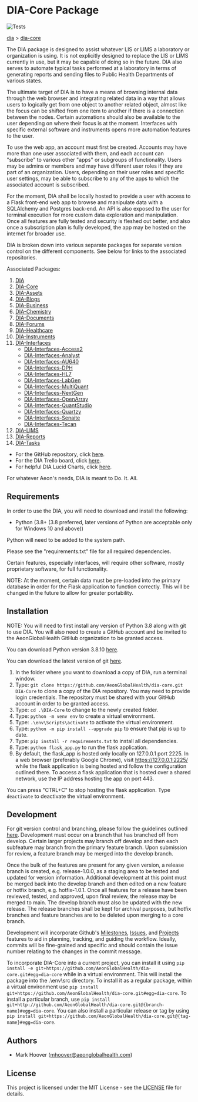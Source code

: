 # DIA-Core Package

![Tests](https://github.com/AeonGlobalHealth/dia-core/actions/workflows/tests.yml/badge.svg)

[dia](https://github.com/AeonGlobalHealth/dia) > [dia-core](https://github.com/AeonGlobalHealth/dia-core)

The DIA package is designed to assist whatever LIS or LIMS a laboratory or organization is using. It is not explicitly designed to replace the LIS or LIMS currently in use, but it may be capable of doing so in the future. DIA also serves to automate typical tasks performed at a laboratory in terms of generating reports and sending files to Public Health Departments of various states.

The ultimate target of DIA is to have a means of browsing internal data through the web browser and integrating related data in a way that allows users to logically get from one object to another related object, almost like the focus can be shifted from one item to another if there is a connection between the nodes. Certain automations should also be available to the user depending on where their focus is at the moment. Interfaces with specific external software and instruments opens more automation features to the user.

To use the web app, an account must first be created. Accounts may have more than one user associated with them, and each account can "subscribe" to various other "apps" or subgroups of functionality. Users may be admins or members and may have different user roles if they are part of an organization. Users, depending on their user roles and specific user settings, may be able to subscribe to any of the apps to which the associated account is subscribed.

For the moment, DIA shall be locally hosted to provide a user with access to a Flask front-end web app to browse and manipulate data with a SQLAlchemy and Postgres back-end. An API is also exposed to the user for terminal execution for more custom data exploration and manipulation. Once all features are fully tested and security is fleshed out better, and also once a subscription plan is fully developed, the app may be hosted on the internet for broader use.

DIA is broken down into various separate packages for separate version control on the different components. See below for links to the associated repositories.

Associated Packages:
1. [DIA](https://github.com/AeonGlobalHealth/dia)
2. [DIA-Core](https://github.com/AeonGlobalHealth/dia-core)
3. [DIA-Assets](https://github.com/AeonGlobalHealth/dia-assets)
4. [DIA-Blogs](https://github.com/AeonGlobalHealth/dia-blogs)
5. [DIA-Business](https://github.com/AeonGlobalHealth/dia-business)
6. [DIA-Chemistry](https://github.com/AeonGlobalHealth/dia-chemistry)
7. [DIA-Documents](https://github.com/AeonGlobalHealth/dia-documents)
8. [DIA-Forums](https://github.com/AeonGlobalHealth/dia-forums)
9. [DIA-Healthcare](https://github.com/AeonGlobalHealth/dia-healthcare)
10. [DIA-Instruments](https://github.com/AeonGlobalHealth/dia-instruments)
11. [DIA-Interfaces](https://github.com/AeonGlobalHealth/dia-interfaces)
    * [DIA-Interfaces-Access2](https://github.com/AeonGlobalHealth/dia-interfaces-access2)
    * [DIA-Interfaces-Analyst](https://github.com/AeonGlobalHealth/dia-interfaces-analyst)
    * [DIA-Interfaces-AU640](https://github.com/AeonGlobalHealth/dia-interfaces-au640)
    * [DIA-Interfaces-DPH](https://github.com/AeonGlobalHealth/dia-interfaces-dph)
    * [DIA-Interfaces-HL7](https://github.com/AeonGlobalHealth/dia-interfaces-hl7)
    * [DIA-Interfaces-LabGen](https://github.com/AeonGlobalHealth/dia-interfaces-labgen)
    * [DIA-Interfaces-MultiQuant](https://github.com/AeonGlobalHealth/dia-interfaces-multiquant)
    * [DIA-Interfaces-NextGen](https://github.com/AeonGlobalHealth/dia-interfaces-nextgen)
    * [DIA-Interfaces-OpenArray](https://github.com/AeonGlobalHealth/dia-interfaces-openarray)
    * [DIA-Interfaces-QuantStudio](https://github.com/AeonGlobalHealth/dia-interfaces-quantstudio)
    * [DIA-Interfaces-Quartzy](https://github.com/AeonGlobalHealth/dia-interfaces-quartzy)
    * [DIA-Interfaces-Senaite](https://github.com/AeonGlobalHealth/dia-interfaces-senaite)
    * [DIA-Interfaces-Tecan](https://github.com/AeonGlobalHealth/dia-interfaces-tecan)
12. [DIA-LIMS](https://github.com/AeonGlobalHealth/dia-lims)
13. [DIA-Reports](https://github.com/AeonGlobalHealth/dia-reports)
14. [DIA-Tasks](https://github.com/AeonGlobalHealth/dia-tasks)

* For the GitHub repository, click [here](https://github.com/AeonGlobalHealth/dia).
* For the DIA Trello board, click [here](https://trello.com/b/i6iBsLLe/limsassistant-board).
* For helpful DIA Lucid Charts, click [here](https://lucid.app/documents#/documents?folder_id=289539324).

For whatever Aeon's needs, DIA is meant to Do. It. All.

## Requirements

In order to use the DIA, you will need to download and install the following:

* Python (3.8+ (3.8 preferred, later versions of Python are acceptable only for Windows 10 and above))

Python will need to be added to the system path.

Please see the "requirements.txt" file for all required dependencies.

Certain features, especially interfaces, will require other software, mostly proprietary software, for full functionality.

NOTE: At the moment, certain data must be pre-loaded into the primary database in order for the Flask application to function correctly. This will be changed in the future to allow for greater portability.

## Installation

NOTE: You will need to first install any version of Python 3.8 along with git to use DIA. You will also need to create a GitHub account and be invited to the AeonGlobalHealth GitHub organization to be granted access.

You can download Python version 3.8.10 [here](https://www.python.org/downloads/release/python-3810/).

You can download the latest version of git [here](https://git-scm.com/downloads).

1. In the folder where you want to download a copy of DIA, run a terminal window.
2. Type: ```git clone https://github.com/AeonGlobalHealth/dia-core.git DIA-Core``` to clone a copy of the DIA repository. You may need to provide login credentials. The repository must be shared with your GitHub account in order to be granted access.
3. Type: ```cd .\DIA-Core``` to change to the newly created folder.
4. Type: ```python -m venv env``` to create a virtual environment.
5. Type: ```.\env\Scripts\activate``` to activate the virtual environment.
6. Type: ```python -m pip install --upgrade pip``` to ensure that pip is up to date.
7. Type: ```pip install -r requirements.txt``` to install all dependencies.
8. Type: ```python flask_app.py``` to run the flask application.
9. By default, the flask_app is hosted only locally on 127.0.0.1 port 2225. In a web browser (preferably Google Chrome), visit https://127.0.0.1:2225/ while the flask application is being hosted and follow the configuration outlined there. To access a flask application that is hosted over a shared network, use the IP address hosting the app on port 443.

You can press "CTRL+C" to stop hosting the flask application. Type ```deactivate``` to deactivate the virtual environment.

## Development

For git version control and branching, please follow the guidelines outlined [here](https://nvie.com/posts/a-successful-git-branching-model/). Development must occur on a branch that has branched off from develop. Certain larger projects may branch off develop and then each subfeature may branch from the primary feature branch. Upon submission for review, a feature branch may be merged into the develop branch.

Once the bulk of the features are present for any given version, a release branch is created, e.g. release-1.0.0, as a staging area to be tested and updated for version information. Additional development at this point must be merged back into the develop branch and then edited on a new feature or hotfix branch, e.g. hotfix-1.0.1. Once all features for a release have been reviewed, tested, and approved, upon final review, the release may be merged to main. The develop branch must also be updated with the new release. The release branches shall be kept for archival purposes, but hotfix branches and feature branches are to be deleted upon merging to a core branch.

Development will incorporate Github's [Milestones](https://github.com/AeonGlobalHealth/dia-core/milestones), [Issues](https://github.com/AeonGlobalHealth/dia-core/issues), and [Projects](https://github.com/AeonGlobalHealth/dia-core/projects) features to aid in planning, tracking, and guiding the workflow. Ideally, commits will be fine-grained and specific and should contain the issue number relating to the changes in the commit message.

To incorporate DIA-Core into a current project, you can install it using ```pip install -e git+https://github.com/AeonGlobalHealth/dia-core.git#egg=dia-core``` while in a virtual environment. This will install the package into the .\env\src directory. To install it as a regular package, within a virtual environment use ```pip install git+https://github.com/AeonGlobalHealth/dia-core.git#egg=dia-core```. To install a particular branch, use ```pip install git+http://github.com/AeonGlobalHealth/dia-core.git@{branch-name}#egg=dia-core```. You can also install a particular release or tag by using ```pip install git+https://github.com/AeonGlobalHealth/dia-core.git@{tag-name}#egg=dia-core```.

## Authors

* Mark Hoover (mhoover@aeonglobalhealth.com)

## License

This project is licensed under the MIT License - see the [LICENSE](https://github.com/AeonGlobalHealth/dia-core/blob/main/LICENSE) file for details.
